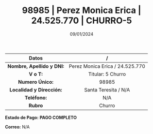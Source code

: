 ﻿---
title: 98985 | Perez Monica Erica | 24.525.770 | CHURRO-5
date: 09/01/2024
draft: false
tags: ['santa teresita', 'titular', 'churro']
---

|          **Datos**          |  /  |
|:---------------------------:|:---:|
| **Nombre, Apellido y DNI:** | Perez Monica Erica / 24.525.770 |
|          **V o T:**         | Titular: 5 Churro |
|      **Numero Único:**      | 98985 |
|  **Localidad y Dirección:** | Santa Teresita / N/A |
|        **Teléfono:**        | N/A |
|          **Rubro**          | Churro |

**Estado de Pago:** **PAGO COMPLETO**

**Correo:** N/A
